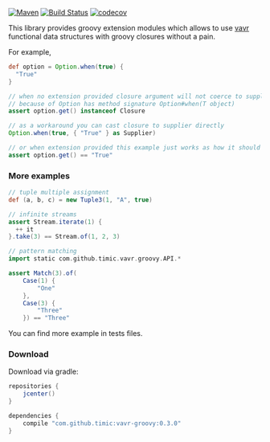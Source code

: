 [![Maven](https://img.shields.io/maven-central/v/com.github.timic/vavr-grovy)](https://search.maven.org/search?q=g:%22com.github.timic%22%20AND%20a:%22vavr-groovy%22)
[![Build Status](https://travis-ci.org/timic/vavr-groovy.svg?branch=master)](https://travis-ci.org/timic/vavr-groovy)
[![codecov](https://codecov.io/gh/timic/vavr-groovy/branch/master/graph/badge.svg)](https://codecov.io/gh/timic/vavr-groovy)

This library provides groovy extension modules which allows to use [vavr](http://vavr.io) functional data structures 
with groovy closures without a pain.

For example,

```groovy
def option = Option.when(true) {
  "True"
}

// when no extension provided closure argument will not coerce to supplier 
// because of Option has method signature Option#when(T object)
assert option.get() instanceof Closure

// as a workaround you can cast closure to supplier directly
Option.when(true, { "True" } as Supplier)

// or when extension provided this example just works as how it should
assert option.get() == "True"
```

### More examples

```groovy
// tuple multiple assignment
def (a, b, c) = new Tuple3(1, "A", true)

// infinite streams
assert Stream.iterate(1) {
  ++ it
}.take(3) == Stream.of(1, 2, 3)

// pattern matching
import static com.github.timic.vavr.groovy.API.*

assert Match(3).of(
    Case(1) {
        "One"
    },
    Case(3) {
        "Three"
    }) == "Three"
```

You can find more example in tests files.

### Download

Download via gradle:

```groovy
repositories {
    jcenter()
}

dependencies {
    compile "com.github.timic:vavr-groovy:0.3.0"
}
```
